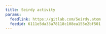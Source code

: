 ```yaml
---
title: Seirdy activity
params:
  feedlink: https://gitlab.com/Seirdy.atom
  feedid: 6111e5da33a78118c108ea155e2bf501
---
```

